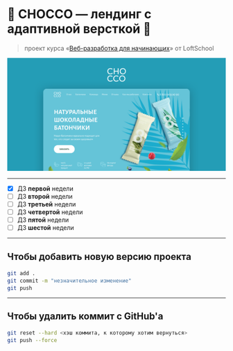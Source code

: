 # :chocolate_bar: CHOCCO — лендинг с адаптивной версткой :chocolate_bar:

> проект курса «[Веб-разработка для начинающих](https://loftschool.com/course/web-beginner/)» от LoftSchool

![](https://github.com/DiMustard/2020-11-23-web-chocco/blob/master/images/cover.png)

---

- [X] ДЗ __первой__ недели
- [ ] ДЗ __второй__ недели
- [ ] ДЗ __третьей__ недели
- [ ] ДЗ __четвертой__ недели
- [ ] ДЗ __пятой__ недели
- [ ] ДЗ __шестой__ недели

---

## Чтобы добавить новую версию проекта
```bash
git add .
git commit -m "незначительное изменение"
git push
```

---

## Чтобы удалить коммит с GitHub'а
```bash
git reset --hard <хэш коммита, к которому хотим вернуться>
git push --force
```